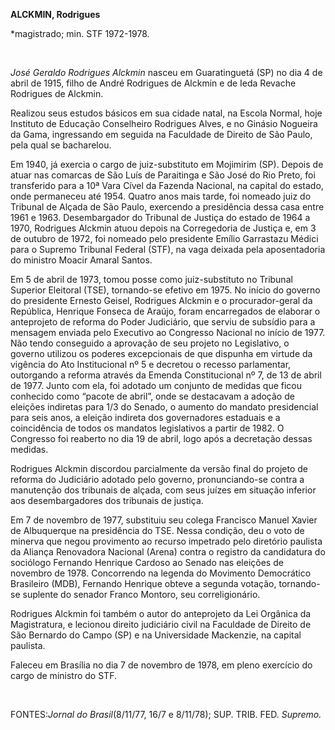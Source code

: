 **ALCKMIN, Rodrigues**

\*magistrado; min. STF 1972-1978.

 

*José Geraldo Rodrigues Alckmin* nasceu em Guaratinguetá (SP) no dia 4
de abril de 1915, filho de André Rodrigues de Alckmin e de Ieda Revache
Rodrigues de Alckmin.

Realizou seus estudos básicos em sua cidade natal, na Escola Normal,
hoje Instituto de Educação Conselheiro Rodrigues Alves, e no Ginásio
Nogueira da Gama, ingressando em seguida na Faculdade de Direito de São
Paulo, pela qual se bacharelou.

Em 1940, já exercia o cargo de juiz-substituto em Mojimirim (SP). Depois
de atuar nas comarcas de São Luís de Paraitinga e São José do Rio Preto,
foi transferido para a 10ª Vara Cível da Fazenda Nacional, na capital do
estado, onde permaneceu até 1954. Quatro anos mais tarde, foi nomeado
juiz do Tribunal de Alçada de São Paulo, exercendo a presidência dessa
casa entre 1961 e 1963. Desembargador do Tribunal de Justiça do estado
de 1964 a 1970, Rodrigues Alckmin atuou depois na Corregedoria de
Justiça e, em 3 de outubro de 1972, foi nomeado pelo presidente Emílio
Garrastazu Médici para o Supremo Tribunal Federal (STF), na vaga deixada
pela aposentadoria do ministro Moacir Amaral Santos.

Em 5 de abril de 1973, tomou posse como juiz-substituto no Tribunal
Superior Eleitoral (TSE), tornando-se efetivo em 1975. No início do
governo do presidente Ernesto Geisel, Rodrigues Alckmin e o
procurador-geral da República, Henrique Fonseca de Araújo, foram
encarregados de elaborar o anteprojeto de reforma do Poder Judiciário,
que serviu de subsídio para a mensagem enviada pelo Executivo ao
Congresso Nacional no início de 1977. Não tendo conseguido a aprovação
de seu projeto no Legislativo, o governo utilizou os poderes
excepcionais de que dispunha em virtude da vigência do Ato Institucional
nº 5 e decretou o recesso parlamentar, outorgando a reforma através da
Emenda Constitucional nº 7, de 13 de abril de 1977. Junto com ela, foi
adotado um conjunto de medidas que ficou conhecido como “pacote de
abril”, onde se destacavam a adoção de eleições indiretas para 1/3 do
Senado, o aumento do mandato presidencial para seis anos, a eleição
indireta dos governadores estaduais e a coincidência de todos os
mandatos legislativos a partir de 1982. O Congresso foi reaberto no dia
19 de abril, logo após a decretação dessas medidas.

Rodrigues Alckmin discordou parcialmente da versão final do projeto de
reforma do Judiciário adotado pelo governo, pronunciando-se contra a
manutenção dos tribunais de alçada, com seus juízes em situação inferior
aos desembargadores dos tribunais de justiça.

Em 7 de novembro de 1977, substituiu seu colega Francisco Manuel Xavier
de Albuquerque na presidência do TSE. Nessa condição, deu o voto de
minerva que negou provimento ao recurso impetrado pelo diretório
paulista da Aliança Renovadora Nacional (Arena) contra o registro da
candidatura do sociólogo Fernando Henrique Cardoso ao Senado nas
eleições de novembro de 1978. Concorrendo na legenda do Movimento
Democrático Brasileiro (MDB), Fernando Henrique obteve a segunda
votação, tornando-se suplente do senador Franco Montoro, seu
correligionário.

Rodrigues Alckmin foi também o autor do anteprojeto da Lei Orgânica da
Magistratura, e lecionou direito judiciário civil na Faculdade de
Direito de São Bernardo do Campo (SP) e na Universidade Mackenzie, na
capital paulista.

Faleceu em Brasília no dia 7 de novembro de 1978, em pleno exercício do
cargo de ministro do STF.

 

FONTES:*Jornal do Brasil*(8/11/77, 16/7 e 8/11/78); SUP. TRIB. FED.
*Supremo.*

 
